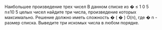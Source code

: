 Наибольшее произведение трех чисел В данном списке из � ≤ 1 0 5 n≤10 5 целых чисел найдите три числа, произведение которых максимально. Решение должно иметь сложность � ( � ) O(n), где � n - размер списка. Выведите три искомых числа в любом порядке.
